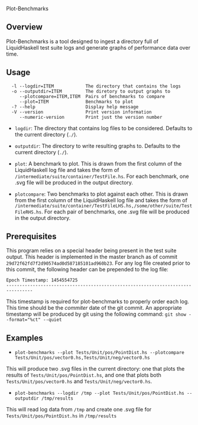 Plot-Benchmarks

Overview
--------

Plot-Benchmarks is a tool designed to ingest a directory full of LiquidHaskell test suite logs and generate graphs of performance data over time.

Usage
-----

```
  -l --logdir=ITEM            The directory that contains the logs
  -o --outputdir=ITEM         The diretory to output graphs to
     --plotcompare=ITEM,ITEM  Pairs of benchmarks to compare
     --plot=ITEM              Benchmarks to plot
  -? --help                   Display help message
  -V --version                Print version information
     --numeric-version        Print just the version number
```

* `logdir`: The directory that contains log files to be considered. Defaults to the current directory (`./`).

* `outputdir`: The directory to write resulting graphs to. Defaults to the current directory (`./`).

* `plot`: A benchmark to plot. This is drawn from the first column of the LiquidHaskell log file and takes the form of `/intermediate/suite/container/TestFile.hs`. For each benchmark, one .svg file will be produced in the output directory.

* `plotcompare`: Two benchmarks to plot against each other. This is drawn from the first column of the LiquidHaskell log file and takes the form of `/intermediate/suite/container/TestFileLHS.hs,/some/other/suite/TestFileRHS.hs`. For each pair of benchmarks, one .svg file will be produced in the output directory.

Prerequisites
-------------

This program relies on a special header being present in the test suite output. This header is implemented in the master branch as of commit `29d72f62fd7f2d90574ad0d587185101ad960b23`. For any log file created prior to this commit, the following header can be prepended to the log file:

```
Epoch Timestamp: 1454554725
--------------------------------------------------------------------------------
```

This timestamp is required for plot-benchmarks to properly order each log. This time should be the *commiter* date of the git commit. An appropriate timestamp will be produced by git using the following command: `git show --format="%ct" --quiet`

Examples
--------

* `plot-benchmarks --plot Tests/Unit/pos/PointDist.hs --plotcompare Tests/Unit/pos/vector0.hs,Tests/Unit/neg/vector0.hs`

This will produce two .svg files in the current directory: one that plots the results of `Tests/Unit/pos/PointDist.hs`, and one that plots both `Tests/Unit/pos/vector0.hs` and `Tests/Unit/neg/vector0.hs`.

* `plot-benchmarks --logdir /tmp --plot Tests/Unit/pos/PointDist.hs --outputdir /tmp/results`

This will read log data from `/tmp` and create one .svg file for `Tests/Unit/pos/PointDist.hs` in `/tmp/results`
